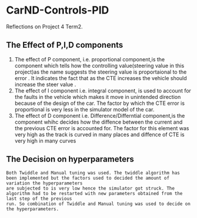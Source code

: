 # CarND-Controls-PID
Reflections on Project 4 Term2.



## The Effect of P,I,D components

1. The effect of P component, i.e. proportional component,is the component which tells how the controlling value(steering value in this project)as the name
   suggests the steering value is proportaional to the error . It indicates the fact that as the 
   CTE increases the vehicle should increase the steer value .
2. The effect of I component i.e. integral component, is used to account for the faults in the vehicle which makes it move in unintended direction because
   of the design of the car. The factor by which the CTE error is proportional is very less in the simulator model of the car.
3. The effect of D component i.e. Difference/Differntial component,is the component whihc decides how the diffence between the current and the previous CTE 
   error is accounted for. The factor for this element was very high as the track is curved in many places and diffence of CTE is very high in many curves

## The Decision on hyperparameters

    Both Twiddle and Manual tuning was used. The twiddle algorithm has been implemented but the factors used to decided the amount of variation the hyperparameters
    are subjected to is very low hence the simulator got struck. The algorithm had to be restarted with new parameters obtained from the last step of the previous
    run. So combination of Twiddle and Manual tuning was used to decide on the hyperparameters.
     


